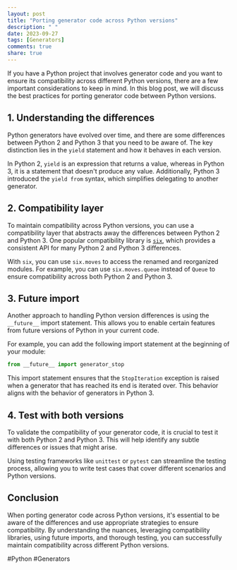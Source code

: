 ```yaml
---
layout: post
title: "Porting generator code across Python versions"
description: " "
date: 2023-09-27
tags: [Generators]
comments: true
share: true
---
```


If you have a Python project that involves generator code and you want to ensure its compatibility across different Python versions, there are a few important considerations to keep in mind. In this blog post, we will discuss the best practices for porting generator code between Python versions.

## 1. Understanding the differences

Python generators have evolved over time, and there are some differences between Python 2 and Python 3 that you need to be aware of. The key distinction lies in the `yield` statement and how it behaves in each version.

In Python 2, `yield` is an expression that returns a value, whereas in Python 3, it is a statement that doesn't produce any value. Additionally, Python 3 introduced the `yield from` syntax, which simplifies delegating to another generator.

## 2. Compatibility layer

To maintain compatibility across Python versions, you can use a compatibility layer that abstracts away the differences between Python 2 and Python 3. One popular compatibility library is [`six`](https://github.com/benjaminp/six), which provides a consistent API for many Python 2 and Python 3 differences.

With `six`, you can use `six.moves` to access the renamed and reorganized modules. For example, you can use `six.moves.queue` instead of `Queue` to ensure compatibility across both Python 2 and Python 3.

## 3. Future import

Another approach to handling Python version differences is using the `__future__` import statement. This allows you to enable certain features from future versions of Python in your current code.

For example, you can add the following import statement at the beginning of your module:

```python
from __future__ import generator_stop
```

This import statement ensures that the `StopIteration` exception is raised when a generator that has reached its end is iterated over. This behavior aligns with the behavior of generators in Python 3.

## 4. Test with both versions

To validate the compatibility of your generator code, it is crucial to test it with both Python 2 and Python 3. This will help identify any subtle differences or issues that might arise.

Using testing frameworks like `unittest` or `pytest` can streamline the testing process, allowing you to write test cases that cover different scenarios and Python versions.

## Conclusion

When porting generator code across Python versions, it's essential to be aware of the differences and use appropriate strategies to ensure compatibility. By understanding the nuances, leveraging compatibility libraries, using future imports, and thorough testing, you can successfully maintain compatibility across different Python versions.

#Python #Generators